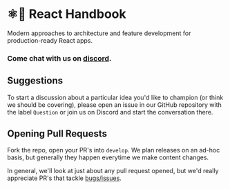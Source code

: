 # ⚛🤌 React Handbook

Modern approaches to architecture and feature development for production-ready React apps.

### Come chat with us on [discord](https://discord.gg/SbDwke7wpy).

## Suggestions

To start a discussion about a particular idea you'd like to champion (or think we should be covering), please open an issue in our GitHub repository with the label `Question` or join us on Discord and start the conversation there.

## Opening Pull Requests

Fork the repo, open your PR's into `develop`. We plan releases on an ad-hoc basis, but generally they happen everytime we make content changes.

In general, we'll look at just about any pull request opened, but we'd really appreciate PR's that tackle [bugs/issues](https://github.com/ericdiviney/react-handbook/labels/good%20first%20issue).

